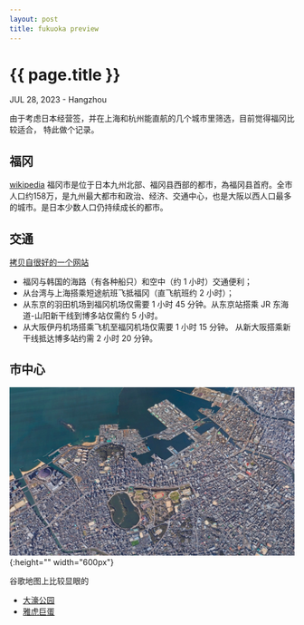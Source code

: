 ```yaml
---
layout: post
title: fukuoka preview
---
```


{{ page.title }}
================
<p class="meta">JUL 28, 2023 - Hangzhou</p>

由于考虑日本经营签，并在上海和杭州能直航的几个城市里筛选，目前觉得福冈比较适合，
特此做个记录。

## 福冈
[wikipedia](https://zh.wikipedia.org/zh-tw/%E7%A6%8F%E5%B2%A1%E5%B8%82)
福冈市是位于日本九州北部、福冈县西部的都市，為福冈县首府。全市人口约158万，是九州最大都市和政治、经济、交通中心，也是大阪以西人口最多的城市。是日本少数人口仍持续成长的都市。

## 交通
[拷贝自很好的一个网站](https://www.japan-travel.cn/destinations/kyushu/fukuoka/fukuoka-city/)
- 福冈与韩国的海路（有各种船只）和空中（约 1 小时）交通便利；
- 从台湾与上海搭乘短途航班飞抵福冈（直飞航班约 2 小时）；
- 从东京的羽田机场到福冈机场仅需要 1 小时 45 分钟。从东京站搭乘 JR 东海道-山阳新干线到博多站仅需约 5 小时。
- 从大阪伊丹机场搭乘飞机至福冈机场仅需要 1 小时 15 分钟。 从新大阪搭乘新干线抵达博多站约需 2 小时 20 分钟。

## 市中心
![google earch](/images/2023-07-28/fukuoka.jpg){:height="" width="600px"}

谷歌地图上比较显眼的
- [大濠公园](https://www.japan-travel.cn/spot/2260/)
- [雅虎巨蛋](https://www.japan-travel.cn/spot/2257/)